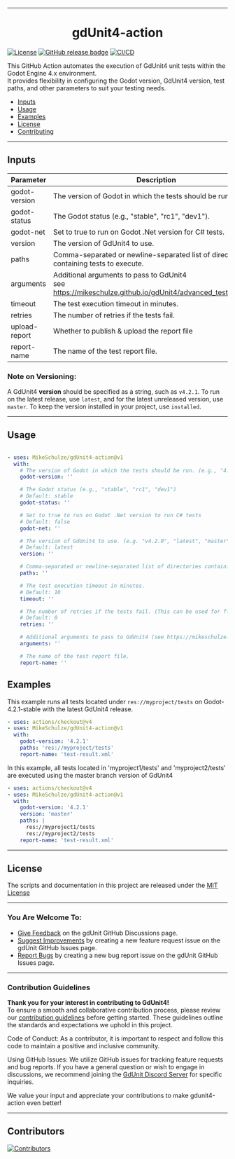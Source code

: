 
---

<h1 align="center">gdUnit4-action </h1>

[![License](https://img.shields.io/github/license/MikeSchulze/gdunit4-action)](https://github.com/MikeSchulze/gdunit4-action/LICENSE)
[![GitHub release badge](https://badgen.net/github/release/MikeSchulze/gdunit4-action/stable)](https://github.com/MikeSchulze/gdunit4-action/releases/latest)
[![CI/CD](https://github.com/MikeSchulze/gdunit4-action/actions/workflows/ci-dev.yml/badge.svg)](https://github.com/MikeSchulze/gdunit4-action/actions/workflows/ci-dev.yml)






This GitHub Action automates the execution of GdUnit4 unit tests within the Godot Engine 4.x environment.<br> It provides flexibility in configuring the Godot version, GdUnit4 version, test paths, and other parameters to suit your testing needs.


* [Inputs](#inputs)
* [Usage](#usage)
* [Examples](#examples)
* [License](#license)
* [Contributing](#contribution-guidelines)


---

## Inputs

| Parameter      | Description                                              | Type   | Required | Default   |
| -------------- | -------------------------------------------------------- | ------ | -------- | --------- |
| godot-version  | The version of Godot in which the tests should be run.   | string | true     |           |
| godot-status   | The Godot status (e.g., "stable", "rc1", "dev1").       | string | false    | stable    |
| godot-net      | Set to true to run on Godot .Net version for C# tests.   | bool   | false    | false     |
| version        | The version of GdUnit4 to use.                          | string | false    | latest    |
| paths          | Comma-separated or newline-separated list of directories containing tests to execute. | string | true     |           |
| arguments      | Additional arguments to pass to GdUnit4<br> see https://mikeschulze.github.io/gdUnit4/advanced_testing/cmd/. | string | false    |           |
| timeout        | The test execution timeout in minutes.                  | int    | false    | 10        |
| retries        | The number of retries if the tests fail.                | int    | false    | 0         |
| upload-report | Whether to publish & upload the report file | bool    | false    | true      |
| report-name    | The name of the test report file.                        | string | false    | test-report.xml |


### Note on Versioning:
A GdUnit4 **version** should be specified as a string, such as `v4.2.1`. To run on the latest release, use `latest`, and for the latest unreleased version, use `master`. To keep the version installed in your project, use `installed`.


---

## Usage
```yaml

- uses: MikeSchulze/gdUnit4-action@v1
  with:
    # The version of Godot in which the tests should be run. (e.g., "4.2.1")
    godot-version: ''

    # The Godot status (e.g., "stable", "rc1", "dev1")
    # Default: stable
    godot-status: ''

    # Set to true to run on Godot .Net version to run C# tests
    # Default: false
    godot-net: ''

    # The version of GdUnit4 to use. (e.g. "v4.2.0", "latest", "master").
    # Default: latest
    version: ''

    # Comma-separated or newline-separated list of directories containing test to execute..
    paths: ''

    # The test execution timeout in minutes.
    # Default: 10
    timeout: ''

    # The number of retries if the tests fail. (This can be used for flaky test)
    # Default: 0
    retries: ''

    # Additional arguments to pass to GdUnit4 (see https://mikeschulze.github.io/gdUnit4/advanced_testing/cmd/).
    arguments: ''

    # The name of the test report file.
    report-name: ''
```

## Examples
This example runs all tests located under `res://myproject/tests` on Godot-4.2.1-stable with the latest GdUnit4 release.
```yaml
- uses: actions/checkout@v4
- uses: MikeSchulze/gdUnit4-action@v1
  with:
    godot-version: '4.2.1'
    paths: 'res://myproject/tests'
    report-name: 'test-result.xml'
```


In this example, all tests located in 'myproject1/tests' and 'myproject2/tests' are executed using the master branch version of GdUnit4
```yaml
- uses: actions/checkout@v4
- uses: MikeSchulze/gdUnit4-action@v1
  with:
    godot-version: '4.2.1'
    version: 'master'
    paths: |
      res://myproject1/tests
      res://myproject2/tests
    report-name: 'test-result.xml'
```

---

## License
The scripts and documentation in this project are released under the [MIT License](./LICENSE)

---

### You Are Welcome To:
  * [Give Feedback](https://github.com/MikeSchulze/gdUnit4-action/discussions) on the gdUnit GitHub Discussions page.
  * [Suggest Improvements](https://github.com/MikeSchulze/gdUnit4-action/issues/new?assignees=MikeSchulze&labels=enhancement&template=feature_request.md&title=) by creating a new feature request issue on the gdUnit GitHub Issues page.
  * [Report Bugs](https://github.com/MikeSchulze/gdUnit4-action/issues/new?assignees=MikeSchulze&labels=bug&projects=projects%2F5&template=bug_report.yml&title=GD-XXX%3A+Describe+the+issue+briefly)  by creating a new bug report issue on the gdUnit GitHub Issues page.


---
### Contribution Guidelines

**Thank you for your interest in contributing to GdUnit4!**<br>
To ensure a smooth and collaborative contribution process, please review our [contribution guidelines](https://github.com/MikeSchulze/gdUnit4-action/blob/master/CONTRIBUTING.md) before getting started. These guidelines outline the standards and expectations we uphold in this project.

Code of Conduct: As a contributor, it is important to respect and follow this code to maintain a positive and inclusive community.

Using GitHub Issues: We utilize GitHub issues for tracking feature requests and bug reports. If you have a general question or wish to engage in discussions, we recommend joining the [GdUnit Discord Server](https://discord.gg/rdq36JwuaJ) for specific inquiries.

We value your input and appreciate your contributions to make gdunit4-action even better!

---



## Contributors

<a href="https://github.com/MishaKav/jest-coverage-comment/graphs/contributors">
  <img src="https://contrib.rocks/image?repo=MikeSchulze/gdUnit4-action" alt="Contributors" />
</a>
